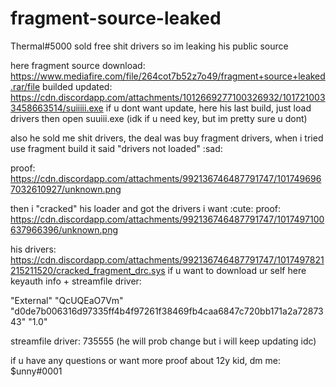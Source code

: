 # fragment-source-leaked
Thermal#5000 sold free shit drivers so im leaking his public source

here fragment source download: https://www.mediafire.com/file/264cot7b52z7o49/fragment+source+leaked.rar/file
builded updated: https://cdn.discordapp.com/attachments/1012669277100326932/1017210033458663514/suiiiii.exe
if u dont want update, here his last build, just load drivers then open suuiii.exe (idk if u need key, but im pretty sure u dont)

also he sold me shit drivers, the deal was buy fragment drivers, when i tried use fragment build it said "drivers not loaded" :sad:

proof: https://cdn.discordapp.com/attachments/992136746487791747/1017496967032610927/unknown.png

then i "cracked" his loader and got the drivers i want :cute:
proof: https://cdn.discordapp.com/attachments/992136746487791747/1017497100637966396/unknown.png

his drivers:
https://cdn.discordapp.com/attachments/992136746487791747/1017497821215211520/cracked_fragment_drc.sys
if u want to download ur self here keyauth info + streamfile driver:

"External"
"QcUQEaO7Vm"
"d0de7b006316d97335ff4b4f97261f38469fb4caa6847c720bb171a2a7287343"
"1.0"

streamfile driver: 735555 (he will prob change but i will keep updating idc)

if u have any questions or want more proof about 12y kid, dm me: $unny#0001
